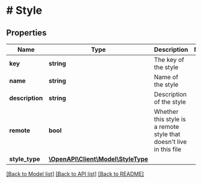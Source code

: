 # # Style

## Properties

Name | Type | Description | Notes
------------ | ------------- | ------------- | -------------
**key** | **string** | The key of the style |
**name** | **string** | Name of the style |
**description** | **string** | Description of the style |
**remote** | **bool** | Whether this style is a remote style that doesn&#39;t live in this file |
**style_type** | [**\OpenAPI\Client\Model\StyleType**](StyleType.md) |  |

[[Back to Model list]](../../README.md#models) [[Back to API list]](../../README.md#endpoints) [[Back to README]](../../README.md)

